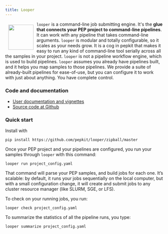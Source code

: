 ```yaml
---
title: Looper
---
```


<img src="/img/logo_looper.svg" alt="" style="float:left; margin:10px" width="80">

`looper` is a command-line job submitting engine. It's the **glue that connects your PEP project to command-line pipelines**. It can work with any pipeline that takes command-line arguments. 
`looper` is modular and totally configurable, so it scales as your needs grow. It is a cog in pepkit that makes it easy to run any kind of command-line tool serially across all the samples in your project. `looper` is not a pipeline workflow engine, which is used to build pipelines. `looper` assumes you already have pipelines built, and it helps you map samples to those pipelines. We provide a suite of already-built pipelines for ease-of-use, but you can configure it to work with just about anything. You have complete control.



### Code and documentation

* [User documentation and vignettes](http://looper.readthedocs.io)
* [Source code at Github](https://github.com/pepkit/looper)

### Quick start

Install with

```{bash}
pip install https://github.com/pepkit/looper/zipball/master
```

Once your PEP project and your pipelines are configured, you run your samples through `looper`  with this command:

```{bash}
looper run project_config.yaml
```

That command will parse your PEP samples, and build jobs for each one. It’s scalable: by default, it runs your jobs sequentially on the local computer, but with a small configuration change, it will create and submit jobs to any cluster resource manager (like SLURM, SGE, or LFS).

To check on your running jobs, you run:

```{bash}
looper check project_config.yaml
```

To summarize the statistics of all the pipeline runs, you type:

```{bash}
looper summarize project_config.yaml
```

